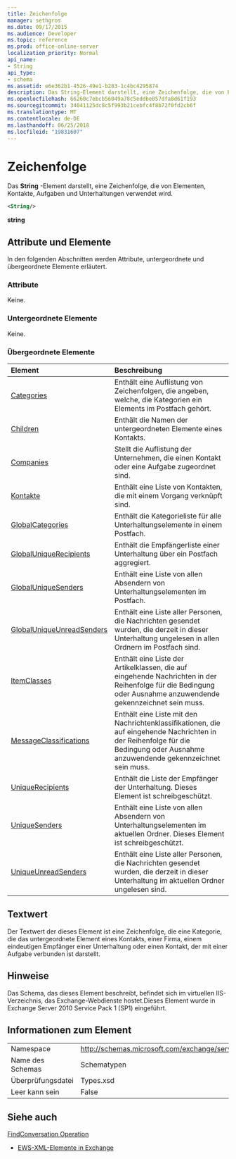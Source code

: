 ```yaml
---
title: Zeichenfolge
manager: sethgros
ms.date: 09/17/2015
ms.audience: Developer
ms.topic: reference
ms.prod: office-online-server
localization_priority: Normal
api_name:
- String
api_type:
- schema
ms.assetid: e6e362b1-4526-49e1-b283-1c4bc4295874
description: Das String-Element darstellt, eine Zeichenfolge, die von Elementen, Kontakte, Aufgaben und Unterhaltungen verwendet wird.
ms.openlocfilehash: 66260c7ebcb56049a78c5eddbe057dfa8d61f193
ms.sourcegitcommit: 34041125dc8c5f993b21cebfc4f8b72f0fd2cb6f
ms.translationtype: MT
ms.contentlocale: de-DE
ms.lasthandoff: 06/25/2018
ms.locfileid: "19831607"
---
```

# <a name="string"></a>Zeichenfolge

Das **String** -Element darstellt, eine Zeichenfolge, die von Elementen, Kontakte, Aufgaben und Unterhaltungen verwendet wird. 
  
```XML
<String/>
```

 **string**
## <a name="attributes-and-elements"></a>Attribute und Elemente

In den folgenden Abschnitten werden Attribute, untergeordnete und übergeordnete Elemente erläutert.
  
### <a name="attributes"></a>Attribute

Keine.
  
### <a name="child-elements"></a>Untergeordnete Elemente

Keine.
  
### <a name="parent-elements"></a>Übergeordnete Elemente

|**Element**|**Beschreibung**|
|:-----|:-----|
|[Categories](categories-ex15websvcsotherref.md) <br/> |Enthält eine Auflistung von Zeichenfolgen, die angeben, welche, die Kategorien ein Elements im Postfach gehört.  <br/> |
|[Children](children.md) <br/> |Enthält die Namen der untergeordneten Elemente eines Kontakts.  <br/> |
|[Companies](companies.md) <br/> |Stellt die Auflistung der Unternehmen, die einen Kontakt oder eine Aufgabe zugeordnet sind.  <br/> |
|[Kontakte](contacts-ex15websvcsotherref.md) <br/> |Enthält eine Liste von Kontakten, die mit einem Vorgang verknüpft sind.  <br/> |
|[GlobalCategories](globalcategories.md) <br/> |Enthält die Kategorieliste für alle Unterhaltungselemente in einem Postfach.  <br/> |
|[GlobalUniqueRecipients](globaluniquerecipients.md) <br/> |Enthält die Empfängerliste einer Unterhaltung über ein Postfach aggregiert.  <br/> |
|[GlobalUniqueSenders](globaluniquesenders.md) <br/> |Enthält eine Liste von allen Absendern von Unterhaltungselementen im Postfach.  <br/> |
|[GlobalUniqueUnreadSenders](globaluniqueunreadsenders.md) <br/> |Enthält eine Liste aller Personen, die Nachrichten gesendet wurden, die derzeit in dieser Unterhaltung ungelesen in allen Ordnern im Postfach sind.  <br/> |
|[ItemClasses](itemclasses.md) <br/> |Enthält eine Liste der Artikelklassen, die auf eingehende Nachrichten in der Reihenfolge für die Bedingung oder Ausnahme anzuwendende gekennzeichnet sein muss.  <br/> |
|[MessageClassifications](messageclassifications.md) <br/> |Enthält eine Liste mit den Nachrichtenklassifikationen, die auf eingehende Nachrichten in der Reihenfolge für die Bedingung oder Ausnahme anzuwendende gekennzeichnet sein muss.  <br/> |
|[UniqueRecipients](uniquerecipients.md) <br/> |Enthält die Liste der Empfänger der Unterhaltung. Dieses Element ist schreibgeschützt.  <br/> |
|[UniqueSenders](uniquesenders.md) <br/> |Enthält eine Liste von allen Absendern von Unterhaltungselementen im aktuellen Ordner. Dieses Element ist schreibgeschützt.  <br/> |
|[UniqueUnreadSenders](uniqueunreadsenders.md) <br/> |Enthält eine Liste aller Personen, die Nachrichten gesendet wurden, die derzeit in dieser Unterhaltung im aktuellen Ordner ungelesen sind.  <br/> |
   
## <a name="text-value"></a>Textwert

Der Textwert der dieses Element ist eine Zeichenfolge, die eine Kategorie, die das untergeordnete Element eines Kontakts, einer Firma, einem eindeutigen Empfänger einer Unterhaltung oder einen Kontakt, der mit einer Aufgabe verbunden ist darstellt.
  
## <a name="remarks"></a>Hinweise

Das Schema, das dieses Element beschreibt, befindet sich im virtuellen IIS-Verzeichnis, das Exchange-Webdienste hostet.Dieses Element wurde in Exchange Server 2010 Service Pack 1 (SP1) eingeführt.
  
## <a name="element-information"></a>Informationen zum Element

|||
|:-----|:-----|
|Namespace  <br/> |http://schemas.microsoft.com/exchange/services/2006/types  <br/> |
|Name des Schemas  <br/> |Schematypen  <br/> |
|Überprüfungsdatei  <br/> |Types.xsd  <br/> |
|Leer kann sein  <br/> |False  <br/> |
   
## <a name="see-also"></a>Siehe auch



[FindConversation Operation](findconversation-operation.md)


- [EWS-XML-Elemente in Exchange](ews-xml-elements-in-exchange.md)

